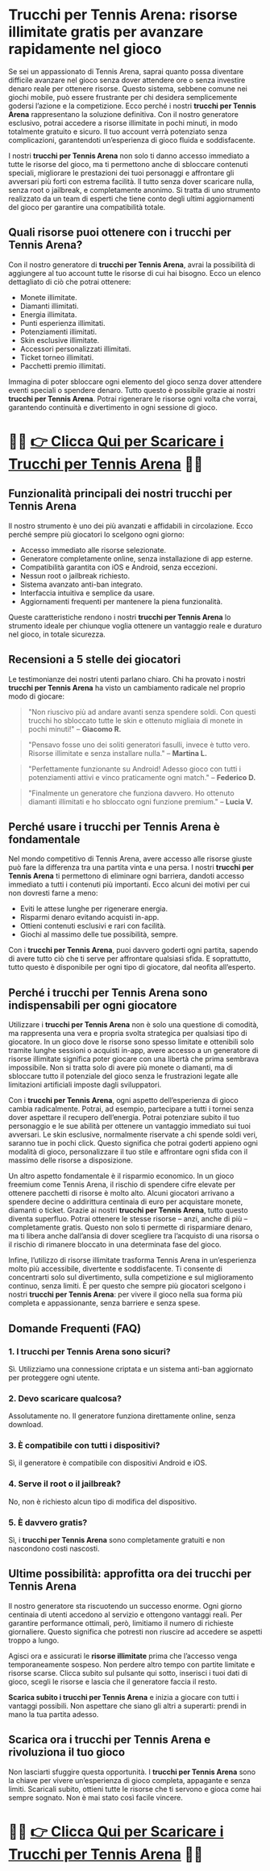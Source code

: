 <h1>Trucchi per Tennis Arena: risorse illimitate gratis per avanzare rapidamente nel gioco</h1>

<p>Se sei un appassionato di Tennis Arena, saprai quanto possa diventare difficile avanzare nel gioco senza dover attendere ore o senza investire denaro reale per ottenere risorse. Questo sistema, sebbene comune nei giochi mobile, può essere frustrante per chi desidera semplicemente godersi l’azione e la competizione. Ecco perché i nostri <strong>trucchi per Tennis Arena</strong> rappresentano la soluzione definitiva. Con il nostro generatore esclusivo, potrai accedere a risorse illimitate in pochi minuti, in modo totalmente gratuito e sicuro. Il tuo account verrà potenziato senza complicazioni, garantendoti un’esperienza di gioco fluida e soddisfacente.</p>

<p>I nostri <strong>trucchi per Tennis Arena</strong> non solo ti danno accesso immediato a tutte le risorse del gioco, ma ti permettono anche di sbloccare contenuti speciali, migliorare le prestazioni dei tuoi personaggi e affrontare gli avversari più forti con estrema facilità. Il tutto senza dover scaricare nulla, senza root o jailbreak, e completamente anonimo. Si tratta di uno strumento realizzato da un team di esperti che tiene conto degli ultimi aggiornamenti del gioco per garantire una compatibilità totale.</p>

<h2>Quali risorse puoi ottenere con i trucchi per Tennis Arena?</h2>
<p>Con il nostro generatore di <strong>trucchi per Tennis Arena</strong>, avrai la possibilità di aggiungere al tuo account tutte le risorse di cui hai bisogno. Ecco un elenco dettagliato di ciò che potrai ottenere:</p>

<ul>
  <li>Monete illimitate.</li>
  <li>Diamanti illimitati.</li>
  <li>Energia illimitata.</li>
  <li>Punti esperienza illimitati.</li>
  <li>Potenziamenti illimitati.</li>
  <li>Skin esclusive illimitate.</li>
  <li>Accessori personalizzati illimitati.</li>
  <li>Ticket torneo illimitati.</li>
  <li>Pacchetti premio illimitati.</li>
</ul>

<p>Immagina di poter sbloccare ogni elemento del gioco senza dover attendere eventi speciali o spendere denaro. Tutto questo è possibile grazie ai nostri <strong>trucchi per Tennis Arena</strong>. Potrai rigenerare le risorse ogni volta che vorrai, garantendo continuità e divertimento in ogni sessione di gioco.</p>

# 🔴🔴 **[👉 Clicca Qui per Scaricare i Trucchi per Tennis Arena](https://tinyurl.com/GiocoSvelato)** 🔴🔴

<h2>Funzionalità principali dei nostri trucchi per Tennis Arena</h2>
<p>Il nostro strumento è uno dei più avanzati e affidabili in circolazione. Ecco perché sempre più giocatori lo scelgono ogni giorno:</p>

<ul>
  <li>Accesso immediato alle risorse selezionate.</li>
  <li>Generatore completamente online, senza installazione di app esterne.</li>
  <li>Compatibilità garantita con iOS e Android, senza eccezioni.</li>
  <li>Nessun root o jailbreak richiesto.</li>
  <li>Sistema avanzato anti-ban integrato.</li>
  <li>Interfaccia intuitiva e semplice da usare.</li>
  <li>Aggiornamenti frequenti per mantenere la piena funzionalità.</li>
</ul>

<p>Queste caratteristiche rendono i nostri <strong>trucchi per Tennis Arena</strong> lo strumento ideale per chiunque voglia ottenere un vantaggio reale e duraturo nel gioco, in totale sicurezza.</p>

<h2>Recensioni a 5 stelle dei giocatori</h2>
<p>Le testimonianze dei nostri utenti parlano chiaro. Chi ha provato i nostri <strong>trucchi per Tennis Arena</strong> ha visto un cambiamento radicale nel proprio modo di giocare:</p>

<blockquote>
  <p>"Non riuscivo più ad andare avanti senza spendere soldi. Con questi trucchi ho sbloccato tutte le skin e ottenuto migliaia di monete in pochi minuti!" – <strong>Giacomo R.</strong></p>
</blockquote>

<blockquote>
  <p>"Pensavo fosse uno dei soliti generatori fasulli, invece è tutto vero. Risorse illimitate e senza installare nulla." – <strong>Martina L.</strong></p>
</blockquote>

<blockquote>
  <p>"Perfettamente funzionante su Android! Adesso gioco con tutti i potenziamenti attivi e vinco praticamente ogni match." – <strong>Federico D.</strong></p>
</blockquote>

<blockquote>
  <p>"Finalmente un generatore che funziona davvero. Ho ottenuto diamanti illimitati e ho sbloccato ogni funzione premium." – <strong>Lucia V.</strong></p>
</blockquote>

<h2>Perché usare i trucchi per Tennis Arena è fondamentale</h2>
<p>Nel mondo competitivo di Tennis Arena, avere accesso alle risorse giuste può fare la differenza tra una partita vinta e una persa. I nostri <strong>trucchi per Tennis Arena</strong> ti permettono di eliminare ogni barriera, dandoti accesso immediato a tutti i contenuti più importanti. Ecco alcuni dei motivi per cui non dovresti farne a meno:</p>

<ul>
  <li>Eviti le attese lunghe per rigenerare energia.</li>
  <li>Risparmi denaro evitando acquisti in-app.</li>
  <li>Ottieni contenuti esclusivi e rari con facilità.</li>
  <li>Giochi al massimo delle tue possibilità, sempre.</li>
</ul>

<p>Con i <strong>trucchi per Tennis Arena</strong>, puoi davvero goderti ogni partita, sapendo di avere tutto ciò che ti serve per affrontare qualsiasi sfida. E soprattutto, tutto questo è disponibile per ogni tipo di giocatore, dal neofita all’esperto.</p>

<h2>Perché i trucchi per Tennis Arena sono indispensabili per ogni giocatore</h2>

<p>Utilizzare i <strong>trucchi per Tennis Arena</strong> non è solo una questione di comodità, ma rappresenta una vera e propria svolta strategica per qualsiasi tipo di giocatore. In un gioco dove le risorse sono spesso limitate e ottenibili solo tramite lunghe sessioni o acquisti in-app, avere accesso a un generatore di risorse illimitate significa poter giocare con una libertà che prima sembrava impossibile. Non si tratta solo di avere più monete o diamanti, ma di sbloccare tutto il potenziale del gioco senza le frustrazioni legate alle limitazioni artificiali imposte dagli sviluppatori.</p>

<p>Con i <strong>trucchi per Tennis Arena</strong>, ogni aspetto dell’esperienza di gioco cambia radicalmente. Potrai, ad esempio, partecipare a tutti i tornei senza dover aspettare il recupero dell’energia. Potrai potenziare subito il tuo personaggio e le sue abilità per ottenere un vantaggio immediato sui tuoi avversari. Le skin esclusive, normalmente riservate a chi spende soldi veri, saranno tue in pochi click. Questo significa che potrai goderti appieno ogni modalità di gioco, personalizzare il tuo stile e affrontare ogni sfida con il massimo delle risorse a disposizione.</p>

<p>Un altro aspetto fondamentale è il risparmio economico. In un gioco freemium come Tennis Arena, il rischio di spendere cifre elevate per ottenere pacchetti di risorse è molto alto. Alcuni giocatori arrivano a spendere decine o addirittura centinaia di euro per acquistare monete, diamanti o ticket. Grazie ai nostri <strong>trucchi per Tennis Arena</strong>, tutto questo diventa superfluo. Potrai ottenere le stesse risorse – anzi, anche di più – completamente gratis. Questo non solo ti permette di risparmiare denaro, ma ti libera anche dall’ansia di dover scegliere tra l’acquisto di una risorsa o il rischio di rimanere bloccato in una determinata fase del gioco.</p>

<p>Infine, l’utilizzo di risorse illimitate trasforma Tennis Arena in un’esperienza molto più accessibile, divertente e soddisfacente. Ti consente di concentrarti solo sul divertimento, sulla competizione e sul miglioramento continuo, senza limiti. È per questo che sempre più giocatori scelgono i nostri <strong>trucchi per Tennis Arena</strong>: per vivere il gioco nella sua forma più completa e appassionante, senza barriere e senza spese.</p>

<h2>Domande Frequenti (FAQ)</h2>

<h3>1. I trucchi per Tennis Arena sono sicuri?</h3>
<p>Sì. Utilizziamo una connessione criptata e un sistema anti-ban aggiornato per proteggere ogni utente.</p>

<h3>2. Devo scaricare qualcosa?</h3>
<p>Assolutamente no. Il generatore funziona direttamente online, senza download.</p>

<h3>3. È compatibile con tutti i dispositivi?</h3>
<p>Sì, il generatore è compatibile con dispositivi Android e iOS.</p>

<h3>4. Serve il root o il jailbreak?</h3>
<p>No, non è richiesto alcun tipo di modifica del dispositivo.</p>

<h3>5. È davvero gratis?</h3>
<p>Sì, i <strong>trucchi per Tennis Arena</strong> sono completamente gratuiti e non nascondono costi nascosti.</p>

<h2>Ultime possibilità: approfitta ora dei trucchi per Tennis Arena</h2>
<p>Il nostro generatore sta riscuotendo un successo enorme. Ogni giorno centinaia di utenti accedono al servizio e ottengono vantaggi reali. Per garantire performance ottimali, però, limitiamo il numero di richieste giornaliere. Questo significa che potresti non riuscire ad accedere se aspetti troppo a lungo.</p>

<p>Agisci ora e assicurati le <strong>risorse illimitate</strong> prima che l’accesso venga temporaneamente sospeso. Non perdere altro tempo con partite limitate e risorse scarse. Clicca subito sul pulsante qui sotto, inserisci i tuoi dati di gioco, scegli le risorse e lascia che il generatore faccia il resto.</p>

<p><strong>Scarica subito i trucchi per Tennis Arena</strong> e inizia a giocare con tutti i vantaggi possibili. Non aspettare che siano gli altri a superarti: prendi in mano la tua partita adesso.</p>

<h2>Scarica ora i trucchi per Tennis Arena e rivoluziona il tuo gioco</h2>
<p>Non lasciarti sfuggire questa opportunità. I <strong>trucchi per Tennis Arena</strong> sono la chiave per vivere un’esperienza di gioco completa, appagante e senza limiti. Scaricali subito, ottieni tutte le risorse che ti servono e gioca come hai sempre sognato. Non è mai stato così facile vincere.</p>

# 🔴🔴 **[👉 Clicca Qui per Scaricare i Trucchi per Tennis Arena](https://tinyurl.com/GiocoSvelato)** 🔴🔴
